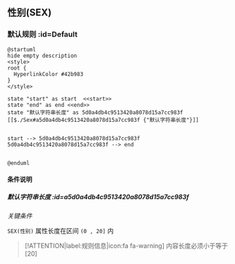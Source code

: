 ## 性别(SEX) <!-- {docsify-ignore-all} -->

   

### 默认规则 :id=Default

```plantuml
@startuml
hide empty description
<style>
root {
  HyperlinkColor #42b983
}
</style>

state "start" as start  <<start>>
state "end" as end <<end>>
state "默认字符串长度" as 5d0a4db4c9513420a8078d15a7cc983f [[$./Sex#a5d0a4db4c9513420a8078d15a7cc983f {"默认字符串长度"}]]


start --> 5d0a4db4c9513420a8078d15a7cc983f 
5d0a4db4c9513420a8078d15a7cc983f --> end 


@enduml
```

#### 条件说明

##### 默认字符串长度 :id=a5d0a4db4c9513420a8078d15a7cc983f


*关键条件*


`SEX(性别)` 属性长度在区间 `(0 , 20]` 内

> [!ATTENTION|label:规则信息|icon:fa fa-warning]
> 内容长度必须小于等于[20]







